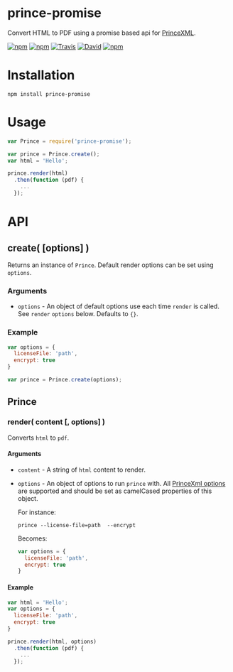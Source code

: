 # prince-promise

Convert HTML to PDF using a promise based api for [PrinceXML](http://www.princexml.com/).

[![npm](https://img.shields.io/npm/v/prince-promise.svg)]()
[![npm](https://img.shields.io/npm/l/prince-promise.svg)]()
[![Travis](https://img.shields.io/travis/panosoft/prince-promise.svg)]()
[![David](https://img.shields.io/david/panosoft/prince-promise.svg)]()
[![npm](https://img.shields.io/npm/dm/prince-promise.svg)]()

# Installation

```
npm install prince-promise
```

# Usage

```js
var Prince = require('prince-promise');

var prince = Prince.create();
var html = 'Hello';

prince.render(html)
  .then(function (pdf) {
    ...
  });
```

# API

## create( [options] )

Returns an instance of `Prince`. Default render options can be set using `options`.

### Arguments
- `options` - An object of default options use each time `render` is called. See `render` `options` below. Defaults to `{}`.

### Example

```js
var options = {
  licenseFile: 'path',
  encrypt: true
}

var prince = Prince.create(options);
```

## Prince

### render( content [, options] )

Converts `html` to `pdf`.

#### Arguments
- `content` - A string of `html` content to render.
- `options` - An object of options to run `prince` with. All [PrinceXml options](http://www.princexml.com/doc/command-line/) are supported and should be set as camelCased properties of this object.

  For instance:

  ```
  prince --license-file=path  --encrypt
  ```

  Becomes:

  ```js
  var options = {
    licenseFile: 'path',
    encrypt: true
  }
  ```

#### Example

```js
var html = 'Hello';
var options = {
  licenseFile: 'path',
  encrypt: true
}

prince.render(html, options)
  .then(function (pdf) {
    ...
  });
```
